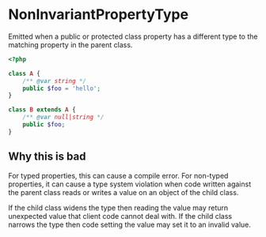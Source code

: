 # NonInvariantPropertyType

Emitted when a public or protected class property has a different type to the matching property in the parent class.

```php
<?php

class A {
    /** @var string */
    public $foo = 'hello';
}

class B extends A {
    /** @var null|string */
    public $foo;
}

```

## Why this is bad

For typed properties, this can cause a compile error. For non-typed
properties, it can cause a type system violation when code written against the parent class reads or writes a value on an object of the child class.

If the child class widens the type then reading the value may return unexpected value that client code cannot deal with. If the child class narrows the type then code setting the value may set
it to an invalid value.